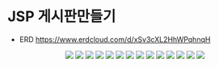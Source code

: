 # JSP 게시판만들기
- ERD
https://www.erdcloud.com/d/xSv3cXL2HhWPqhnqH

<center>
  <img src="https://img1.daumcdn.net/thumb/R1280x0/?scode=mtistory2&fname=https%3A%2F%2Fblog.kakaocdn.net%2Fdn%2FcTdge9%2FbtrAaUFQM0X%2FHhxLKPYDehFj5cQDF1ua1k%2Fimg.jpg" />
  <img src="https://img1.daumcdn.net/thumb/R1280x0/?scode=mtistory2&fname=https%3A%2F%2Fblog.kakaocdn.net%2Fdn%2FbyXE4I%2FbtrAbwYTV63%2F6Y6aGVK3KP2WDJyLhS7Xe0%2Fimg.jpg"/>
  <img src="https://img1.daumcdn.net/thumb/R1280x0/?scode=mtistory2&fname=https%3A%2F%2Fblog.kakaocdn.net%2Fdn%2FpB4ED%2FbtrAa9pfrPM%2FhLkhGTW48Th0GSvAvDfEjK%2Fimg.jpg"/>
  <img src="https://img1.daumcdn.net/thumb/R1280x0/?scode=mtistory2&fname=https%3A%2F%2Fblog.kakaocdn.net%2Fdn%2FcJIbK5%2FbtrAddDEAlp%2FcwuzDAkuLwYkfsVnNwhXFk%2Fimg.jpg"/>
  <img src="https://img1.daumcdn.net/thumb/R1280x0/?scode=mtistory2&fname=https%3A%2F%2Fblog.kakaocdn.net%2Fdn%2FTE8OE%2FbtrAbvZ1kms%2FVifiPpF9TDrjI8tmTOii60%2Fimg.jpg"/>
  <img src="https://img1.daumcdn.net/thumb/R1280x0/?scode=mtistory2&fname=https%3A%2F%2Fblog.kakaocdn.net%2Fdn%2Fb2OlH6%2FbtrAb9PyBVZ%2FgcE3mN8T3eodakTrxYkUeK%2Fimg.jpg"/>
  <img src="https://img1.daumcdn.net/thumb/R1280x0/?scode=mtistory2&fname=https%3A%2F%2Fblog.kakaocdn.net%2Fdn%2F9ozco%2FbtrAbozGsFM%2FsEqwFkhlc78ZxIjYwPkmRk%2Fimg.jpg"/>
  <img src="https://img1.daumcdn.net/thumb/R1280x0/?scode=mtistory2&fname=https%3A%2F%2Fblog.kakaocdn.net%2Fdn%2Fvkw6n%2FbtrAddKpDlI%2FmQoUiek5Pw0TVFCtgG0mD1%2Fimg.jpg"/>
  <img src="https://img1.daumcdn.net/thumb/R1280x0/?scode=mtistory2&fname=https%3A%2F%2Fblog.kakaocdn.net%2Fdn%2Fce3QvH%2FbtrAbGz8D7z%2FFSGKHO3CfkVTT1Bc6nUtX0%2Fimg.jpg"/>
  <img src="https://img1.daumcdn.net/thumb/R1280x0/?scode=mtistory2&fname=https%3A%2F%2Fblog.kakaocdn.net%2Fdn%2FbDuYlY%2FbtrAbwdxHci%2FbSkbsvlKneWyKTYVexrJTk%2Fimg.jpg"/>
  <img src="https://img1.daumcdn.net/thumb/R1280x0/?scode=mtistory2&fname=https%3A%2F%2Fblog.kakaocdn.net%2Fdn%2FbMWM4X%2FbtrAbHFLaNT%2FhYeNOkCw1OtczBGgMob0Ck%2Fimg.jpg"/>
  <img src="https://img1.daumcdn.net/thumb/R1280x0/?scode=mtistory2&fname=https%3A%2F%2Fblog.kakaocdn.net%2Fdn%2FdIoA28%2FbtrAa93PXrm%2Fx4sqPFJ4HEcKCwKZfgwxx1%2Fimg.jpg"/>
  <img src="https://img1.daumcdn.net/thumb/R1280x0/?scode=mtistory2&fname=https%3A%2F%2Fblog.kakaocdn.net%2Fdn%2FLwCz2%2FbtrAdcxXFxU%2FU5AaKT3vGcQoZ6v3SuRvv1%2Fimg.jpg"/>
  <img src="https://img1.daumcdn.net/thumb/R1280x0/?scode=mtistory2&fname=https%3A%2F%2Fblog.kakaocdn.net%2Fdn%2Fb0TsZ7%2FbtrAbHTiyxz%2FqpCCJhQpv7tmV9ULTEBQY1%2Fimg.jpg"/>
</center>
